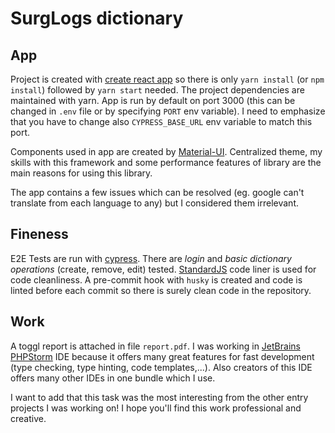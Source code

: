 # SurgLogs dictionary

## App

Project is created with [create react app](https://create-react-app.dev) so there is only
`yarn install` (or `npm install`) followed by `yarn start` needed. The project dependencies 
are maintained with yarn. App is run by default on port 3000 (this can be changed in `.env`
file or by specifying `PORT` env variable). I need to emphasize that you have to change
also `CYPRESS_BASE_URL` env variable to match this port.

Components used in app are created by [Material-UI](https://material-ui.com).
Centralized theme, my skills with this framework and some performance features of library
are the main reasons for using this library.

The app contains a few issues which can be resolved (eg. google can't translate from each
language to any) but I considered them irrelevant.

## Fineness

E2E Tests are run with [cypress](https://www.cypress.io). There are *login* and *basic dictionary
operations* (create, remove, edit) tested. [StandardJS](https://standardjs.com) code liner is used
for code cleanliness. A pre-commit hook with `husky` is created and code is linted before each commit
so there is surely clean code in the repository.

## Work

A toggl report is attached in file `report.pdf`. I was working in 
[JetBrains PHPStorm](https://www.jetbrains.com/phpstorm/) IDE because it offers many
great features for fast development (type checking, type hinting, code templates,...).
Also creators of this IDE offers many other IDEs in one bundle which I use.

I want to add that this task was the most interesting from the other entry projects
I was working on! I hope you'll find this work professional and creative.
